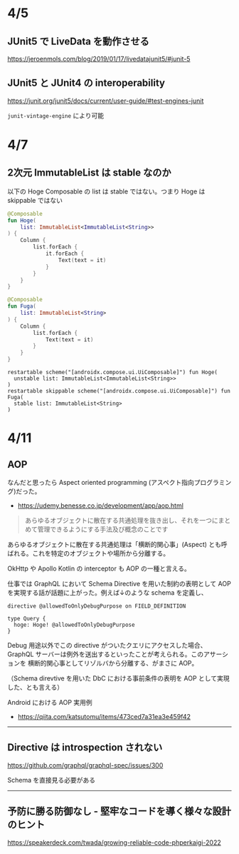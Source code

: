# 4/5
## JUnit5 で LiveData を動作させる
https://jeroenmols.com/blog/2019/01/17/livedatajunit5/#junit-5

## JUnit5 と JUnit4 の interoperability
https://junit.org/junit5/docs/current/user-guide/#test-engines-junit

`junit-vintage-engine` により可能

# 4/7
## 2次元 ImmutableList は stable なのか
以下の Hoge Composable の list は stable ではない。つまり Hoge は skippable ではない
```kt
@Composable
fun Hoge(
    list: ImmutableList<ImmutableList<String>>
) {
    Column {
        list.forEach {
            it.forEach {
                Text(text = it)
            }
        }
    }
}

@Composable
fun Fuga(
    list: ImmutableList<String>
) {
    Column {
        list.forEach {
            Text(text = it)
        }
    }
}
```

```
restartable scheme("[androidx.compose.ui.UiComposable]") fun Hoge(
  unstable list: ImmutableList<ImmutableList<String>>
)
restartable skippable scheme("[androidx.compose.ui.UiComposable]") fun Fuga(
  stable list: ImmutableList<String>
)
```

# 4/11
## AOP
なんだと思ったら Aspect oriented programming (アスペクト指向プログラミング)だった。
- https://udemy.benesse.co.jp/development/app/aop.html

> あらゆるオブジェクトに散在する共通処理を抜き出し、それを一つにまとめて管理できるようにする手法及び概念のことです

あらゆるオブジェクトに散在する共通処理は「横断的関心事」(Aspect) とも呼ばれる。これを特定のオブジェクトや場所から分離する。

OkHttp や Apollo Kotlin の interceptor も AOP の一種と言える。

仕事では GraphQL において Schema Directive を用いた制約の表明として AOP を実現する話が話題に上がった。例えば↓のような schema を定義し、
```qgl
directive @allowedToOnlyDebugPurpose on FIELD_DEFINITION

type Query {
  hoge: Hoge! @allowedToOnlyDebugPurpose
}
```

Debug 用途以外でこの directive がついたクエリにアクセスした場合、GraphQL サーバーは例外を送出するといったことが考えられる。このアサーションを 横断的関心事としてリゾルバから分離する、がまさに AOP。

（Schema direvtive を用いた DbC における事前条件の表明を AOP として実現した、とも言える）

Android における AOP 実用例
- https://qiita.com/katsutomu/items/473ced7a31ea3e459f42

---

## Directive は introspection されない
https://github.com/graphql/graphql-spec/issues/300

Schema を直接見る必要がある

---
## 予防に勝る防御なし - 堅牢なコードを導く様々な設計のヒント
https://speakerdeck.com/twada/growing-reliable-code-phperkaigi-2022